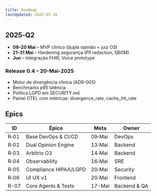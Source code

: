 ```yaml
---
title: Roadmap
lastUpdated: 2025-05-10
---
```


## 2025‑Q2
- **08–20 Mai** – MVP clínico (dupla opinião + juiz O3)
- **21–31 Mai** – Hardening segurança (PII redaction, SBOM)
- **Jun** – Integração FHIR, Voice prototype

### Release 0.4 – 20-Mai-2025
- Motor de divergência clínica (ADR-005)
- Benchmarks p95 latência
- Política LGPD em SECURITY.md
- Painel OTEL com métricas: divergence_rate, cache_hit_rate

## Epics
| ID | Épico | Meta | Owner |
|----|-------|------|-------|
| R‑01 | Base DevOps & CI/CD | 09‑Mai | DevOps |
| R‑02 | Dual Opinion Engine | 13‑Mai | Backend |
| R‑03 | Arbítrio O3 | 14‑Mai | Backend |
| R‑04 | Observability | 16‑Mai | SRE |
| R‑05 | Compliance HIPAA/LGPD | 20‑Mai | Security |
| R‑06 | UI UX v1 | 20‑Mai | Frontend |
| R-07 | Core Agents & Tests | 17-Mai | Backend & QA |

